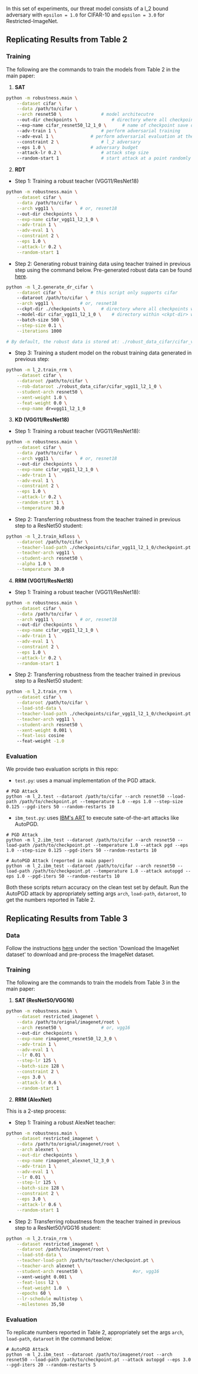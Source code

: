 In this set of experiments, our threat model consists of a l_2 bound adversary with `epsilon = 1.0` for CIFAR-10 and `epsilon = 3.0` for Restricted-ImageNet.

## Replicating Results from Table 2
### Training

The following are the commands to train the models from Table 2 in the main paper:

1. **SAT**

```bash
python -m robustness.main \
    --dataset cifar \
    --data /path/to/cifar \
    --arch resnet50 \				# model architecutre
    --out-dir checkpoints \ 			# directory where all checkpoints will be stored
    --exp-name cifar_resnet50_l2_1_0 \ 		# name of checkpoint save dir for this experiment
    --adv-train 1 \ 				# perform adversarial training
    --adv-eval 1 \ 				# perform adversarial evaluation at the end of every epoch
    --constraint 2 \ 				# l_2 adversary
    --eps 1.0 \ 				# adversary budget
    --attack-lr 0.2 \ 				# attack step size
    --random-start 1 				# start attack at a point randomly sampled from the neighborhood of the given input
```

2. **RDT**

* Step 1: Training a robust teacher (VGG11/ResNet18)

```bash
python -m robustness.main \
    --dataset cifar \
    --data /path/to/cifar \
    --arch vgg11 \			# or, resnet18
    --out-dir checkpoints \
    --exp-name cifar_vgg11_l2_1_0 \
    --adv-train 1 \
    --adv-eval 1 \
    --constraint 2 \
    --eps 1.0 \
    --attack-lr 0.2 \
    --random-start 1
```

* Step 2:  Generating robust training data using teacher trained in previous step using the command below. Pre-generated robust data can be found [here](https://drive.google.com/drive/folders/1Sip2YRLQJTIM5X8VuQOr69LWLtK8r_E1?usp=sharing).

```bash
python -m l_2.generate_dr_cifar \
    --dataset cifar \ 			# this script only supports cifar
    --dataroot /path/to/cifar \
    --arch vgg11 \			# or, resnet18
    --ckpt-dir ./checkpoints \		# directory where all checkpoints will be stored
    --model-dir cifar_vgg11_l2_1_0 \	# directory within <ckpt-dir> with teacher's checkpoint
    --batch-size 500 \
    --step-size 0.1 \
    --iterations 1000

# By default, the robust data is stored at: ./robust_data_cifar/cifar_vgg11_l2_1_0
```


* Step 3: Training a student model on the robust training data generated in previous step:

```bash
python -m l_2.train_rrm \
    --dataset cifar \
    --dataroot /path/to/cifar \
    --rob-dataroot ./robust_data_cifar/cifar_vgg11_l2_1_0 \
    --student-arch resnet50 \
    --xent-weight 1.0 \
    --feat-weight 0.0 \
    --exp-name dr=vgg11_l2_1_0
```

3. **KD (VGG11/ResNet18)**

* Step 1: Training a robust teacher (VGG11/ResNet18):

```bash
python -m robustness.main \
    --dataset cifar \
    --data /path/to/cifar \
    --arch vgg11 \			# or, resnet18
    --out-dir checkpoints \
    --exp-name cifar_vgg11_l2_1_0 \
    --adv-train 1 \
    --adv-eval 1 \
    --constraint 2 \
    --eps 1.0 \
    --attack-lr 0.2 \
    --random-start 1 \
    --temperature 30.0
```

* Step 2: Transferring robustness from the teacher trained in previous step to a ResNet50 student:

```bash
python -m l_2.train_kdloss \
    --dataroot /path/to/cifar \
    --teacher-load-path ./checkpoints/cifar_vgg11_l2_1_0/checkpoint.pt \
    --teacher-arch vgg11 \
    --student-arch resnet50 \
    --alpha 1.0 \
    --temperature 30.0 
```



4. **RRM (VGG11/ResNet18)**

* Step 1: Training a robust teacher (VGG11/ResNet18):

```bash
python -m robustness.main \
    --dataset cifar \
    --data /path/to/cifar \
    --arch vgg11 \			# or, resnet18
    --out-dir checkpoints \
    --exp-name cifar_vgg11_l2_1_0 \
    --adv-train 1 \
    --adv-eval 1 \
    --constraint 2 \
    --eps 1.0 \
    --attack-lr 0.2 \
    --random-start 1
```

* Step 2: Transferring robustness from the teacher trained in previous step to a ResNet50 student:

```bash
python -m l_2.train_rrm \
    --dataset cifar \
    --dataroot /path/to/cifar \
    --load-std-data \
    --teacher-load-path ./checkpoints/cifar_vgg11_l2_1_0/checkpoint.pt \
    --teacher-arch vgg11 \
    --student-arch resnet50 \
    --xent-weight 0.001 \
    --feat-loss cosine
    --feat-weight -1.0 
```


### Evaluation

We provide two evaluation scripts in this repo:

* `test.py`: uses a manual implementation of the PGD attack.

```
# PGD Attack
python -m l_2.test --dataroot /path/to/cifar --arch resnet50 --load-path /path/to/checkpoint.pt --temperature 1.0 --eps 1.0 --step-size 0.125 --pgd-iters 50 --random-restarts 10

```

* `ibm_test.py`: uses [IBM's ART](https://github.com/Trusted-AI/adversarial-robustness-toolbox) to execute sate-of-the-art attacks like AutoPGD.

```
# PGD Attack
python -m l_2.ibm_test --dataroot /path/to/cifar --arch resnet50 --load-path /path/to/checkpoint.pt --temperature 1.0 --attack pgd --eps 1.0 --step-size 0.125 --pgd-iters 50 --random-restarts 10

# AutoPGD Attack (reported in main paper)
python -m l_2.ibm_test --dataroot /path/to/cifar --arch resnet50 --load-path /path/to/checkpoint.pt --temperature 1.0 --attack autopgd --eps 1.0 --pgd-iters 50 --random-restarts 10

```

Both these scripts return accuracy on the clean test set by default. Run the AutoPGD attack by appropriately setting args `arch`, `load-path`, `dataroot`, to get the numbers reported in Table 2.


## Replicating Results from Table 3
### Data
Follow the instructions [here](https://github.com/facebookarchive/fb.resnet.torch/blob/master/INSTALL.md#download-the-imagenet-dataset) under the section 'Download the ImageNet dataset' to download and pre-process the ImageNet dataset.


### Training

The following are the commands to train the models from Table 3 in the main paper:

1. **SAT (ResNet50/VGG16)**

```bash
python -m robustness.main \
	--dataset restricted_imagenet \
	--data /path/to/orignal/imagenet/root \
	--arch resnet50 \				# or, vgg16
	--out-dir checkpoints \
	--exp-name rimagenet_resnet50_l2_3_0 \
	--adv-train 1 \
	--adv-eval 1 \
	--lr 0.01 \
	--step-lr 125 \
	--batch-size 128 \
	--constraint 2 \
	--eps 3.0 \
	--attack-lr 0.6 \
	--random-start 1
```

2. **RRM (AlexNet)**

This is a 2-step process:

* Step 1: Training a robust AlexNet teacher:

```bash
python -m robustness.main \
	--dataset restricted_imagenet \
	--data /path/to/orignal/imagenet/root \
	--arch alexnet \
	--out-dir checkpoints \
	--exp-name rimagenet_alexnet_l2_3_0 \
	--adv-train 1 \
	--adv-eval 1 \
	--lr 0.01 \
	--step-lr 125 \
	--batch-size 128 \
	--constraint 2 \
	--eps 3.0 \
	--attack-lr 0.6 \
	--random-start 1
```

* Step 2: Transferring robustness from the teacher trained in previous step to a ResNet50/VGG16 student:

```bash
python -m l_2.train_rrm \
    --dataset restricted_imagenet \
    --dataroot /path/to/imagenet/root \
    --load-std-data \
    --teacher-load-path /path/to/teacher/checkpoint.pt \
    --teacher-arch alexnet \
    --student-arch resnet50 \					#or, vgg16
    --xent-weight 0.001 \
    --feat-loss l2 \
    --feat-weight 1.0  \
    --epochs 60 \
    --lr-schedule multistep \
    --milestones 35,50
```

### Evaluation

To replicate numbers reported in Table 2, appropriately set the args `arch`, `load-path`, `dataroot` in the command below:

```
# AutoPGD Attack
python -m l_2.ibm_test --dataroot /path/to/imagenet/root --arch resnet50 --load-path /path/to/checkpoint.pt --attack autopgd --eps 3.0 --pgd-iters 20 --random-restarts 5
```



